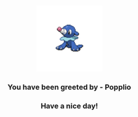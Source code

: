 <p align="center">
            <img src="https://raw.githubusercontent.com/PokeAPI/sprites/master/sprites/pokemon/728.png" width="150" height="150">
          </p>
          <h3 align="center">You have been greeted by - <b>Popplio</b></h3>
          <h3 align="center">Have a nice day!</h3>
        